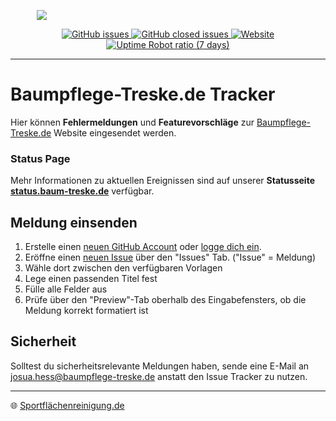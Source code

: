 <p align="center" style="width: 20%;"><img src="https://www.Baumpflege-Treske.de/resource/logo/Logo_v1.20_mTx_gr_tr.png"></p>

<p align="center">
<a href="https://github.com/Baumpflege-Treske/Bugs/issues?q=is%3Aopen+is%3Aissue">
  <img alt="GitHub issues" src="https://img.shields.io/github/issues-raw/Baumpflege-Treske/Bugs?label=Offen">
</a>
<a href="https://github.com/Baumpflege-Treske/Bugs/issues?q=is%3Aissue+is%3Aclosed">
  <img alt="GitHub closed issues" src="https://img.shields.io/github/issues-closed-raw/Baumpflege-Treske/Bugs?label=Geschlossen">
</a>
<a href="https://www.sportflaechenreinigung.de">
  <img alt="Website" src="https://img.shields.io/website?url=https%3A%2F%2Fbaumpflege-treske.de&up_message=online&down_message=offline&label=Website">
  <img alt="Uptime Robot ratio (7 days)" src="https://img.shields.io/uptimerobot/ratio/7/m796332766-f1699c730f365d6d8d590fde?style=flat&label=Website%20-%20Uptime%3A&link=https%3A%2F%2Fstats.uptimerobot.com%2FEMz4As1oPR">
</a>
</p>

---

# Baumpflege-Treske.de Tracker

Hier können **Fehlermeldungen** und **Featurevorschläge** zur [Baumpflege-Treske.de](https://www.baumpflege-treske.de) Website eingesendet werden.

### Status Page

Mehr Informationen zu aktuellen Ereignissen sind auf unserer **Statusseite [status.baum-treske.de](https://treske.josuadev.de)** verfügbar.

##  Meldung einsenden

1. Erstelle einen [neuen GitHub Account](https://github.com/join) oder [logge dich ein](https://github.com/login?return_to=%2FBaumpflege-Treske%2FBugs).
2. Eröffne einen [neuen Issue](https://github.com/Baumpflege-Treske/Bugs/issues/new/choose) über den "Issues" Tab. ("Issue" = Meldung)
3. Wähle dort zwischen den verfügbaren Vorlagen
4. Lege einen passenden Titel fest
5. Fülle alle Felder aus
6. Prüfe über den "Preview"-Tab oberhalb des Eingabefensters, ob die Meldung korrekt formatiert ist

## Sicherheit

Solltest du sicherheitsrelevante Meldungen haben, sende eine E-Mail an [josua.hess@baumpflege-treske.de](mailto:josua.hess@baumpflege-treske.de) anstatt den Issue Tracker zu nutzen.

----

🌐 [Sportflächenreinigung.de](https://www.sportflaechenreinigung.de)    
